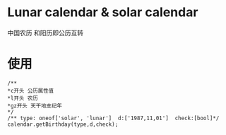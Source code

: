 # Lunar calendar & solar calendar

中国农历 和阳历即公历互转



# 使用

````
/** 
*c开头 公历属性值 
*l开头 农历
*gz开头 天干地支纪年
*/
/** type: oneof['solar', 'lunar']  d:['1987,11,01']  check:[bool]*/
calendar.getBirthday(type,d,check);
````
